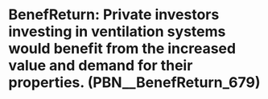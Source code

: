 # BenefReturn: __Private investors investing in ventilation systems would benefit from the increased value and demand for their properties.__ (PBN__BenefReturn_679)

